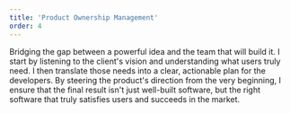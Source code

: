 ```yaml
---
title: 'Product Ownership Management'
order: 4
---
```


Bridging the gap between a powerful idea and the team that will build it. I start by listening to the
client's vision and understanding what users truly need. I then translate those needs into a clear, actionable plan for
the developers. By steering the product's direction from the very beginning, I ensure that the final result isn't just
well-built software, but the right software that truly satisfies users and succeeds in the market.